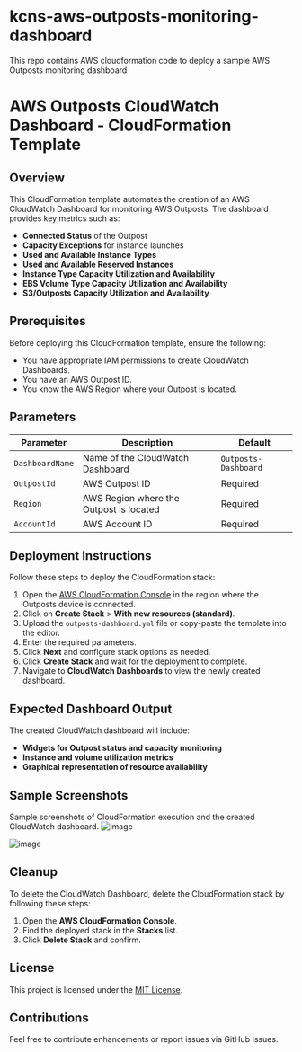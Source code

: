 # kcns-aws-outposts-monitoring-dashboard
This repo contains AWS cloudformation code to deploy a sample AWS Outposts monitoring dashboard

# AWS Outposts CloudWatch Dashboard - CloudFormation Template

## Overview
This CloudFormation template automates the creation of an AWS CloudWatch Dashboard for monitoring AWS Outposts. The dashboard provides key metrics such as:
- **Connected Status** of the Outpost
- **Capacity Exceptions** for instance launches
- **Used and Available Instance Types**
- **Used and Available Reserved Instances**
- **Instance Type Capacity Utilization and Availability**
- **EBS Volume Type Capacity Utilization and Availability**
- **S3/Outposts Capacity Utilization and Availability**

## Prerequisites
Before deploying this CloudFormation template, ensure the following:
- You have appropriate IAM permissions to create CloudWatch Dashboards.
- You have an AWS Outpost ID.
- You know the AWS Region where your Outpost is located.

## Parameters
| Parameter | Description | Default |
|-----------|-------------|---------|
| `DashboardName` | Name of the CloudWatch Dashboard | `Outposts-Dashboard` |
| `OutpostId` | AWS Outpost ID | Required |
| `Region` | AWS Region where the Outpost is located | Required |
| `AccountId` | AWS Account ID | Required |

## Deployment Instructions
Follow these steps to deploy the CloudFormation stack:
1. Open the [AWS CloudFormation Console](https://console.aws.amazon.com/cloudformation/) in the region where the Outposts device is connected.
2. Click on **Create Stack** > **With new resources (standard)**.
3. Upload the `outposts-dashboard.yml` file or copy-paste the template into the editor.
4. Enter the required parameters.
5. Click **Next** and configure stack options as needed.
6. Click **Create Stack** and wait for the deployment to complete.
7. Navigate to **CloudWatch Dashboards** to view the newly created dashboard.

## Expected Dashboard Output
The created CloudWatch dashboard will include:
- **Widgets for Outpost status and capacity monitoring**
- **Instance and volume utilization metrics**
- **Graphical representation of resource availability**

## Sample Screenshots
Sample screenshots of CloudFormation execution and the created CloudWatch dashboard.
![image](https://github.com/Venkat7882/aws-outposts-monitoring-dashboard/images/image1.png)

![image](https://github.com/Venkat7882/aws-outposts-monitoring-dashboard/images/image2.png)


## Cleanup
To delete the CloudWatch Dashboard, delete the CloudFormation stack by following these steps:
1. Open the **AWS CloudFormation Console**.
2. Find the deployed stack in the **Stacks** list.
3. Click **Delete Stack** and confirm.

## License
This project is licensed under the [MIT License](LICENSE).

## Contributions
Feel free to contribute enhancements or report issues via GitHub Issues.



